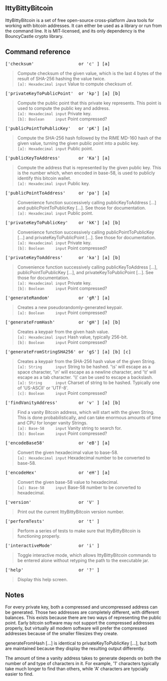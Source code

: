 IttyBittyBitcoin
------------

IttyBittyBitcoin is a set of free open-source cross-platform Java tools for working with bitcoin addresses. It can either be used as a library or run from the command line. It is MIT-licensed, and its only dependency is the BouncyCastle crypto library.

Command reference
------------

<pre>['checksum'                 or 'c' ] [a]</pre>  
> Compute checksum of the given value, which is the last 4 bytes of the result of SHA-256 hashing the value twice.  
``[a]: Hexadecimal input`` Value to compute checksum of.  

<pre>['privateKeyToPublicPoint'  or 'kp'] [a] [b]</pre>  
> Compute the public point that this private key represents. This point is used to compute the public key and address.  
``[a]: Hexadecimal input`` Private key.  
``[b]: Boolean     input`` Point compressed?  

<pre>['publicPointToPublicKey'   or 'pK'] [a]</pre>  
> Compute the SHA-256 hash followed by the RIME MD-160 hash of the given value, turning the given public point into a public key.  
``[a]: Hexadecimal input`` Public point.  

<pre>['publicKeyToAddress'       or 'Ka'] [a]</pre>  
> Compute the address that is represented by the given public key. This is the number which, when encoded in base-58, is used to publicly identify this bitcoin wallet.  
``[a]: Hexadecimal input`` Public key.  

<pre>['publicPointToAddress'     or 'pa'] [a]</pre>  
> Convenience function successively calling publicKeyToAddress [...] and publicPointToPublicKey [...]. See those for documentation.  
``[a]: Hexadecimal input`` Public point.  

<pre>['privateKeyToPublicKey'    or 'kK'] [a] [b]</pre>  
> Convenience function successively calling publicPointToPublicKey [...] and privateKeyToPublicPoint [...]. See those for documentation.  
``[a]: Hexadecimal input`` Private key.  
``[b]: Boolean     input`` Point compressed?  

<pre>['privateKeyToAddress'      or 'ka'] [a] [b]</pre>  
> Convenience function successively calling publicKeyToAddress [...], publicPointToPublicKey [...], and privateKeyToPublicPoint [...]. See those for documentation.  
``[a]: Hexadecimal input`` Private key.  
``[b]: Boolean     input`` Point compressed?  

<pre>['generateRandom'           or 'gR'] [a]</pre>  
> Creates a new pseudorandomly-generated keypair.  
``[a]: Boolean     input`` Point compressed?  

<pre>['generateFromHash'         or 'gH'] [a] [b]</pre>  
> Creates a keypair from the given hash value.  
``[a]: Hexadecimal input`` Hash value, typically 256-bit.  
``[b]: Boolean     input`` Point compressed?  

<pre>['generateFromStringSHA256' or 'gS'] [a] [b] [c]</pre>  
> Creates a keypair from the SHA-256 hash value of the given String.  
``[a]: String      input`` String to be hashed. '\\s' will escape as a space character, '\\n' will escape as a newline character, and '\\t' will escape as a tab character. '\\\\' can be used to escape a backslash.  
``[a]: String      input`` Charset of string to be hashed. Typically one of 'US-ASCII' or 'UTF-8'.  
``[c]: Boolean     input`` Point compressed?  

<pre>['findVanityAddress'        or 'v' ] [a] [b]</pre>  
> Find a vanity Bitcoin address, which will start with the given String. This is done probabilistically, and can take enormous amounts of time and CPU for longer vanity Strings.  
``[a]: Base-58     input`` Vanity string to search for.  
``[b]: Boolean     input`` Point compressed?  

<pre>['encodeBase58'             or 'eB'] [a]</pre>  
> Convert the given hexadecimal value to base-58.  
``[a]: Hexadecimal input`` Hexadecimal number to be converted to base-58.  

<pre>['encodeHex'                or 'eH'] [a]</pre>  
> Convert the given base-58 value to hexadecimal.  
``[a]: Base-58     input`` Base-58 number to be converted to hexadecimal.   

<pre>['version'                  or 'V' ]</pre>  
> Print out the current IttyBittyBitcoin version number.

<pre>['performTests'             or 't' ]</pre>  
> Perform a series of tests to make sure that IttyBittyBitcoin is functioning properly.  

<pre>['interactiveMode'          or 'i' ]</pre>  
> Toggle interactive mode, which allows IttyBittyBitcoin commands to be entered alone without retyping the path to the executable jar.  

<pre>['help'                     or '?' ]</pre>  
> Display this help screen.  

Notes
------------

For every private key, both a compressed and uncompressed address can be generated. Those two addresses are completely different, with different balances. This exists because there are two ways of representing the public point. Early bitcoin software may not support the compressed addresses properly, but virtually all modern software will prefer the compressed addresses because of the smaller filesizes they create.  

generateFromHash [...] is identical to privateKeyToPublicKey [...], but both are maintained because they display the resulting output differently.  

The amount of time a vanity address takes to generate depends on both the number of and type of characters in it. For example, '1' characters typically take much longer to find than others, while 'A' characters are typcially easier to find.  
